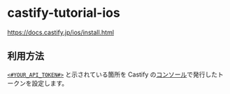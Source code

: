 # castify-tutorial-ios

https://docs.castify.jp/ios/install.html

## 利用方法

[`<#YOUR_API_TOKEN#>`](castify-tutorial-ios/app.swift#L4) と示されている箇所を Castify の[コンソール](https://console.castify.jp/)で発行したトークンを設定します。
